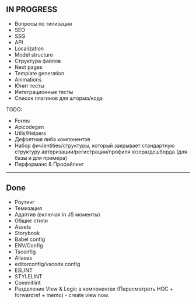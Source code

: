 ## IN PROGRESS

- Вопросы по типизации
- SEO
- SSG
- API
- Localization
- Model structure
- Структура файлов
- Next pages
- Template generation
- Animations
- Юнит тесты
- Интеграционные тесты
- Список плагинов для шторма/кода

TODO:

- Forms
- Apicodegen
- Utils/Helpers
- Дефолтная либа компонентов
- Набор фич/entities/структуры, который закрывает стандартную структуру авторизации/регистрации/профиля юзера/дешборда (для базы и для примера)
- Перформанс & Профайлинг

---

## Done

- Роутинг
- Темизация
- Адаптив (включая in JS моменты)
- Общие стили
- Assets
- Storybook
- Babel config
- ENV/Config
- Tsconfig
- Aliases
- editorconfig/vscode config
- ESLINT
- STYLELINT
- Commitlint
- Разделение View & Logic в компонентах (Пересмотреть HOC + forwardref + memo) - create view now.
